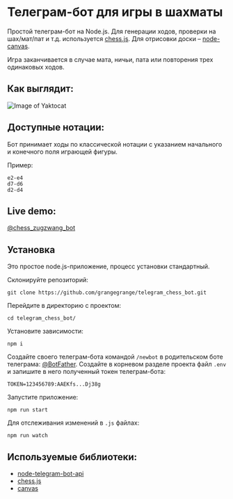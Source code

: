 # Телеграм-бот для игры в шахматы

Простой телеграм-бот на Node.js. Для генерации ходов, проверки на шах/мат/пат и т.д. используется [chess.js](https://github.com/jhlywa/chess.js). Для отрисовки доски – [node-canvas](https://github.com/Automattic/node-canvas).
  
Игра заканчивается в случае мата, ничьи, пата или повторения трех одинаковых ходов. 
  
## Как выглядит:
![Image of Yaktocat](imgs/board-example.jpg)
  
  
## Доступные нотации:
Бот принимает ходы по классической нотации с указанием начального и конечного поля играющей фигуры.  
  
Пример:  
```
e2-e4
d7-d6
d2-d4
```

## Live demo:  
[@chess_zugzwang_bot](https://t.me/chess_zugzwang_bot)

## Установка

Это простое node.js-приложение, процесс установки стандартный.

Склонируйте репозиторий:
```
git clone https://github.com/grangegrange/telegram_chess_bot.git
```    

Перейдите в директорию с проектом:
```
cd telegram_chess_bot/
```
  
Установите зависимости:
```
npm i
```

Создайте своего телеграм-бота командой `/newbot` в родительском боте телеграма: [@BotFather](https://telegram.me/BotFather). Создайте в корневом разделе проекта файл `.env` и запишите в него полученный токен телеграм-бота:
```
TOKEN=123456789:AAEKfs...Dj38g
```

Запустите приложение:
```
npm run start
```

Для отслеживания изменений в `.js` файлах:
```
npm run watch
```


## Используемые библиотеки:  
* [node-telegram-bot-api](https://github.com/yagop/node-telegram-bot-api)
* [chess.js](https://github.com/jhlywa/chess.js)
* [canvas](https://github.com/Automattic/node-canvas)